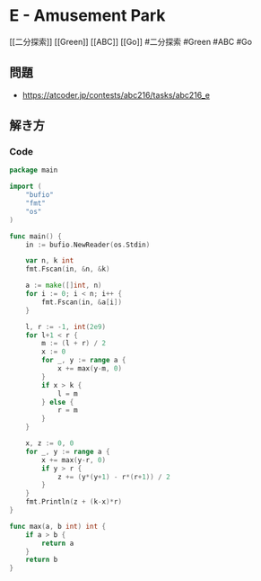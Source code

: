 # E - Amusement Park
[[二分探索]] [[Green]] [[ABC]] [[Go]]
#二分探索 #Green #ABC #Go 

## 問題
- https://atcoder.jp/contests/abc216/tasks/abc216_e

## 解き方
### Code
```go
package main

import (
	"bufio"
	"fmt"
	"os"
)

func main() {
	in := bufio.NewReader(os.Stdin)

	var n, k int
	fmt.Fscan(in, &n, &k)

	a := make([]int, n)
	for i := 0; i < n; i++ {
		fmt.Fscan(in, &a[i])
	}

	l, r := -1, int(2e9)
	for l+1 < r {
		m := (l + r) / 2
		x := 0
		for _, y := range a {
			x += max(y-m, 0)
		}
		if x > k {
			l = m
		} else {
			r = m
		}
	}

	x, z := 0, 0
	for _, y := range a {
		x += max(y-r, 0)
		if y > r {
			z += (y*(y+1) - r*(r+1)) / 2
		}
	}
	fmt.Println(z + (k-x)*r)
}

func max(a, b int) int {
	if a > b {
		return a
	}
	return b
}
```